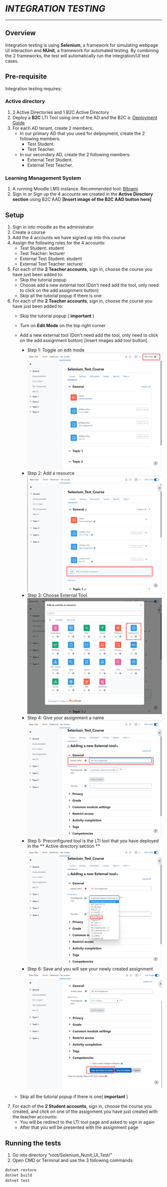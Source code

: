# *INTEGRATION TESTING*
---
## Overview
Integration testing is using **Selenium**, a framework for simulating webpage UI interaction and **NUnit**, a framework for automated testing. By combining the 2 frameworks, the test will automatically run the integration/UI test cases.

## Pre-requisite
Integration testing requires:

### Active directory 

1. 2 Active Directories and 1 B2C Active Directory
2. Deploy a **B2C** LTI Tool using one of the AD and the B2C a: [Deployment Guide](./docs/DEPLOYMENT_GUIDE.md)
3. For each AD tenant, create 2 members:
    * In our primary AD that you used for delpoyment, create the 2 following members:
        * Test Student.
        * Test Teacher.
    * In our secondary AD, create the 2 following members:
        * External Test Student.
        * External Test Teacher.

### Learning Management System
1. A running Moodle LMS instance. Recommended tool: [Bitnami](https://bitnami.com/stack/moodle) 
2. Sign in or Sign up the 4 accounts we created in the **Active Directory section** using B2C AAD
**[Insert image of the B2C AAD button here]**

## Setup

1. Sign in into moodle as the administrator
2. Create a course
3. Add the 4 accounts we have signed up into this course
4. Assign the following roles for the 4 accounts:
    * Test Student: student
    * Test Teacher: lecturer
    * External Test Student: student
    * External Test Teacher: lecturer
5. For each of the **2 Teacher accounts**, sign in, choose the course you have just been added to:
    * Skip the tutorial popup
    * Choose add a new external tool (Don't need add the tool, only need to click on the add assignment button)
    * Skip all the tutorial popup if there is one
6. For each of the **2 Teacher accounts**, sign in, choose the course you have just been added to:
    * Skip the tutorial popup ( **important** )
    * Turn on **Edit Mode** on the top right corner
    * Add a new external tool (Don't need add the tool, only need to click on the add assignment button)
    [Insert images add tool button]
        * Step 1: Toggle on edit mode
        ![Create_Step_1](../images/Selenium_Test/Create_step_1.png)
        * Step 2: Add a resource
        ![Create_Step_2](../images/Selenium_Test/Create_step_2.png)
        * Step 3: Choose External Tool
        ![Create_Step_3](../images/Selenium_Test/Create_step_3.png)
        * Step 4: Give your assignment a name
        ![Create_Step_4](../images/Selenium_Test/Create_step_4.png)
        * Step 5: Preconfigured tool is the LTI tool that you have deployed in the ** Active directory section **
        ![Create_Step_5](../images/Selenium_Test/Create_step_5.png)
        * Step 6: Save and you will see your newly created assignment
        ![Create_Step_6](../images/Selenium_Test/Create_step_6.png)

    * Skip all the tutorial popup if there is one( **important** )
7. For each of the **2 Student accounts**, sign in, choose the course you created, and click on one of the assignment you have just created with the teacher accounts:
    * You will be redirect to the LTI tool page and asked to sign in again
    * After that you will be presented with the assignment page

## Running the tests

1. Go into directory "root/Selenium_Nunit_UI_Test/"
2. Open CMD or Terminal and use the 3 following commands:
```cmd
dotnet restore
dotnet build
dotnet test
```
